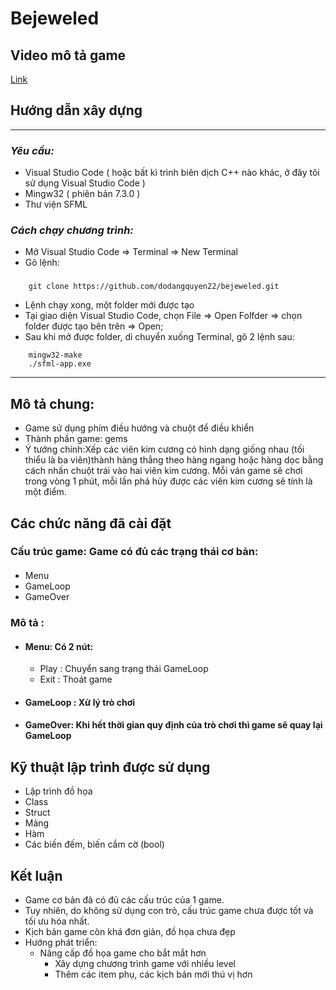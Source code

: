 # **Bejeweled** 
## **Video mô tả game**
[Link](https://youtu.be/eIV05z9agxQ)

## **Hướng dẫn xây dựng**
---
### *Yêu cầu:*
* Visual Studio Code ( hoặc bất kì trình biên dịch C++ nào khác, ở đây tôi sử dụng Visual Studio Code ) 
* Mingw32 ( phiên bản 7.3.0 )
* Thư viện SFML
### *Cách chạy chương trình:*
* Mở Visual Studio Code => Terminal => New Terminal
* Gõ lệnh: 
###
``` 
    git clone https://github.com/dodangquyen22/bejeweled.git 
```
* Lệnh chạy xong, một folder mới được tạo 
* Tại giao diện Visual Studio Code, chọn File => Open Folfder => chọn      folder được tạo bên trên => Open;
* Sau khi mở được folder, di chuyển xuống Terminal, gõ 2 lệnh sau:
```
    mingw32-make
    ./sfml-app.exe
```
---
## **Mô tả chung:**
* Game sử dụng phím điều hướng và chuột để điều khiển
* Thành phần game: gems
* Ý tưởng chính:Xếp các viên kim cương có hình dạng giống nhau (tối thiểu là ba viên)thành hàng thẳng theo hàng ngang hoặc hàng dọc bằng cách nhấn chuột trái vào hai viên kim cương. Mỗi ván game sẽ chơi trong vòng 1 phút, mỗi lần phá hủy được các viên kim cương sẽ tính là một điểm.
## **Các chức năng đã cài đặt**
### Cấu trúc game: Game có đủ các trạng thái cơ bản:
####
* Menu
* GameLoop
* GameOver
### Mô tả :
* #### Menu: Có 2 nút:
    * Play  :    Chuyển sang trạng thái GameLoop
    * Exit   :   Thoát game  
* #### GameLoop                 :  Xử lý trò chơi
* #### GameOver: Khi hết thời gian quy định của trò chơi thì game sẽ quay lại GameLoop  
## **Kỹ thuật lập trình được sử dụng**
* Lập trình đồ họa
* Class
* Struct
* Mảng
* Hàm
* Các biến đếm, biến cắm cờ (bool)
## **Kết luận**
* Game cơ bản đã có đủ các cấu trúc của 1 game. 
* Tuy nhiên, do không sử dụng con trỏ, cấu trúc game chưa được tốt và tối ưu hóa nhất.
* Kịch bản game còn khá đơn giản, đồ họa chưa đẹp
* Hướng phát triển:
	* Nâng cấp đồ họa game cho bắt mắt hơn
        * Xây dựng chương trình game với nhiều level
        * Thêm các item phụ, các kịch bản mới thú vị hơn



		
